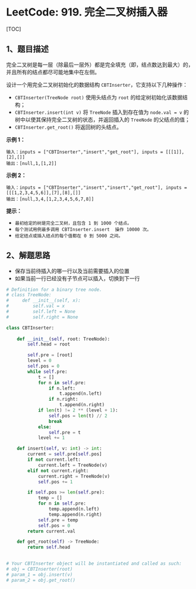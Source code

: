 # LeetCode: 919. 完全二叉树插入器

[TOC]

## 1、题目描述

完全二叉树是每一层（除最后一层外）都是完全填充（即，结点数达到最大）的，并且所有的结点都尽可能地集中在左侧。

设计一个用完全二叉树初始化的数据结构 `CBTInserter`，它支持以下几种操作：

- `CBTInserter(TreeNode root)` 使用头结点为 `root` 的给定树初始化该数据结构；
- `CBTInserter.insert(int v)` 将 `TreeNode` 插入到存在值为 `node.val = v`  的树中以使其保持完全二叉树的状态，并返回插入的 `TreeNode` 的父结点的值；
- `CBTInserter.get_root()` 将返回树的头结点。

**示例 1：**

```
输入：inputs = ["CBTInserter","insert","get_root"], inputs = [[[1]],[2],[]]
输出：[null,1,[1,2]]
```

**示例 2：**

```
输入：inputs = ["CBTInserter","insert","insert","get_root"], inputs = [[[1,2,3,4,5,6]],[7],[8],[]]
输出：[null,3,4,[1,2,3,4,5,6,7,8]]
```

**提示：**

- `最初给定的树是完全二叉树，且包含 1 到 1000 个结点。`
- `每个测试用例最多调用 CBTInserter.insert  操作 10000 次。`
- `给定结点或插入结点的每个值都在 0 到 5000 之间。`



## 2、解题思路

- 保存当前待插入的哪一行以及当前需要插入的位置
- 如果当前一行已经没有子节点可以插入，切换到下一行



```python
# Definition for a binary tree node.
# class TreeNode:
#     def __init__(self, x):
#         self.val = x
#         self.left = None
#         self.right = None

class CBTInserter:
    
    def __init__(self, root: TreeNode):
        self.head = root

        self.pre = [root]
        level = 0
        self.pos = 0
        while self.pre:
            t = []
            for n in self.pre:
                if n.left:
                    t.append(n.left)
                if n.right:
                    t.append(n.right)
            if len(t) != 2 ** (level + 1):
                self.pos = len(t) // 2
                break
            else:
                self.pre = t
            level += 1

    def insert(self, v: int) -> int:
        current = self.pre[self.pos]
        if not current.left:
            current.left = TreeNode(v)
        elif not current.right:
            current.right = TreeNode(v)
            self.pos += 1

        if self.pos >= len(self.pre):
            temp = []
            for n in self.pre:
                temp.append(n.left)
                temp.append(n.right)
            self.pre = temp
            self.pos = 0
        return current.val

    def get_root(self) -> TreeNode:
        return self.head
    

# Your CBTInserter object will be instantiated and called as such:
# obj = CBTInserter(root)
# param_1 = obj.insert(v)
# param_2 = obj.get_root()
```

